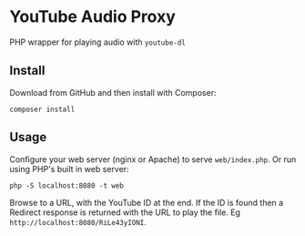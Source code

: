 # YouTube Audio Proxy

PHP wrapper for playing audio with `youtube-dl`

## Install

Download from GitHub and then install with Composer:

    composer install

## Usage

Configure your web server (nginx or Apache) to serve `web/index.php`. 
Or run using PHP's built in web server:

    php -S localhost:8080 -t web

Browse to a URL, with the YouTube ID at the end.
If the ID is found then a Redirect response is returned
with the URL to play the file. Eg `http://localhost:8080/RiLe43yIONI`.
